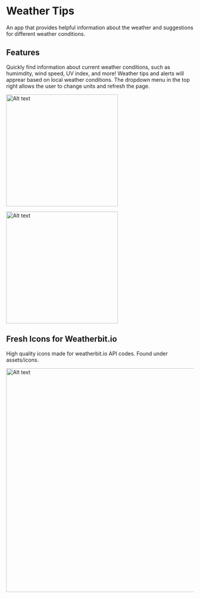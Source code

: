 <h1>Weather Tips</h1>
<p>An app that provides helpful information about the weather and suggestions for different weather conditions.<p>
 
<h2>Features</h2>
<p>Quickly find information about current weather conditions, such as humimdity, wind speed, UV index, and more! Weather tips and alerts will apprear based on local weather conditions. The dropdown menu in the top right allows the user to change units and refresh the page.</p>
<div class="main">
<img title="scrolling through the weather-tips app" alt="Alt text" 
src="https://res.cloudinary.com/awoelf/image/upload/v1658020110/weather-tips%20demo/Screenshot_2022-07-16_191249.jpg"
width="300"
height="auto">

<img title="scrolling through the weather-tips app" alt="Alt text" 
src="https://res.cloudinary.com/awoelf/image/upload/v1658020694/weather-tips%20demo/Screenshot_2022-07-16_201428.jpg"
width="300"
height="auto">
</div>

<h2>Fresh Icons for Weatherbit.io</h2>
<p>High quality icons made for weatherbit.io API codes. Found under assets/icons.</p>

<img title="scrolling through the weather-tips app" alt="Alt text" 
src="https://res.cloudinary.com/awoelf/image/upload/v1658021971/weather-tips%20demo/weather-icon-preview.png"
width="600"
height="auto">
